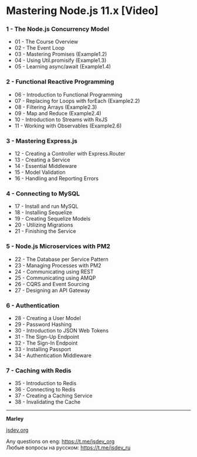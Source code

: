 # Mastering Node.js 11.x [Video]

### 1 - The Node.js Concurrency Model

- 01 - The Course Overview
- 02 - The Event Loop
- 03 - Mastering Promises (Example1.2)
- 04 - Using Util.promisify (Example1.3)
- 05 - Learning async/await (Example1.4)

### 2 - Functional Reactive Programming

- 06 - Introduction to Functional Programming
- 07 - Replacing for Loops with forEach (Example2.2)
- 08 - Filtering Arrays (Example2.3)
- 09 - Map and Reduce (Example2.4)
- 10 - Introduction to Streams with RxJS
- 11 - Working with Observables (Example2.6)

### 3 - Mastering Express.js

- 12 - Creating a Controller with Express.Router
- 13 - Creating a Service
- 14 - Essential Middleware
- 15 - Model Validation
- 16 - Handling and Reporting Errors

### 4 - Connecting to MySQL

- 17 - Install and run MySQL
- 18 - Installing Sequelize
- 19 - Creating Sequelize Models
- 20 - Utilizing Migrations
- 21 - Finishing the Service

### 5 - Node.js Microservices with PM2

- 22 - The Database per Service Pattern
- 23 - Managing Processes with PM2
- 24 - Communicating using REST
- 25 - Communicating using AMQP
- 26 - CQRS and Event Sourcing
- 27 - Designing an API Gateway

### 6 - Authentication

- 28 - Creating a User Model
- 29 - Password Hashing
- 30 - Introduction to JSON Web Tokens
- 31 - The Sign-Up Endpoint
- 32 - The Sign-In Endpoint
- 33 - Installing Passport
- 34 - Authentication Middleware

### 7 - Caching with Redis

- 35 - Introduction to Redis
- 36 - Connecting to Redis
- 37 - Creating a Caching Service
- 38 - Invalidating the Cache

---

**Marley**

<a href="https://jsdev.org">jsdev.org</a>

Any questions on eng: https://t.me/jsdev_org  
Любые вопросы на русском: https://t.me/jsdev_ru
